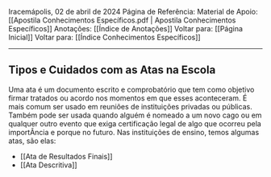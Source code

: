 Iracemápolis, 02 de abril de 2024
Página de Referência:
Material de Apoio: [[Apostila Conhecimentos Específicos.pdf | Apostila Conhecimentos Específicos]]
Anotações: [[Índice de Anotações]]
Voltar para: [[Página Inicial]]
Voltar para: [[Índice Conhecimentos Específicos]]
___________________
## Tipos e Cuidados com as Atas na Escola
Uma ata é um documento escrito e comprobatório que tem como objetivo firmar tratados ou acordo nos momentos em que esses aconteceram. É mais comum ser usado em reuniões de instituições privadas ou públicas. Também pode ser usada quando alguém é nomeado a um novo cago ou em qualquer outro evento que exiga certificação legal de algo que ocorreu pela importÂncia e porque no futuro. Nas instituições de ensino, temos algumas atas, são elas:
- [[Ata de Resultados Finais]]
- [[Ata Descritiva]]